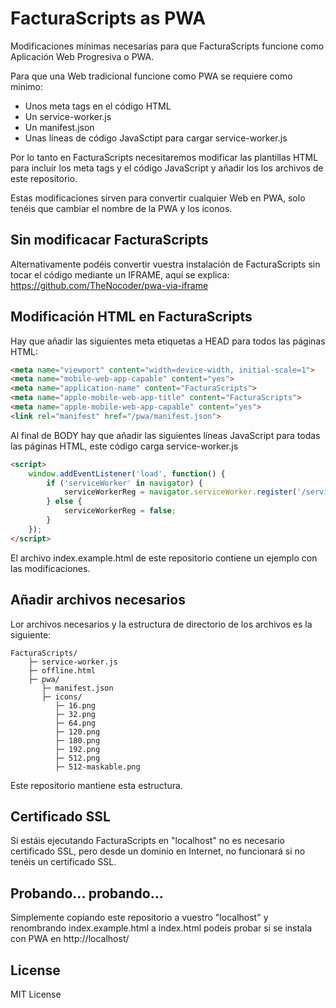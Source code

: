 FacturaScripts as PWA
=====================

Modificaciones mínimas necesarias para que FacturaScripts funcione como Aplicación Web Progresiva o PWA.

Para que una Web tradicional funcione como PWA se requiere como mínimo:

- Unos meta tags en el código HTML
- Un service-worker.js
- Un manifest.json
- Unas líneas de código JavaSctipt para cargar service-worker.js

Por lo tanto en FacturaScripts necesitaremos modificar las plantillas HTML para incluir los meta tags y el código JavaScript y añadir los los archivos de este repositorio.

Estas modificaciones sirven para convertir cualquier Web en PWA, solo tenéis que cambiar el nombre de la PWA y los iconos.

## Sin modificacar FacturaScripts

Alternativamente podéis convertir vuestra instalación de FacturaScripts sin tocar el código mediante un IFRAME, aquí se explica: https://github.com/TheNocoder/pwa-via-iframe

## Modificación HTML en FacturaScripts

Hay que añadir las siguientes meta etiquetas a HEAD para todos las páginas HTML:

```html
<meta name="viewport" content="width=device-width, initial-scale=1">
<meta name="mobile-web-app-capable" content="yes">
<meta name="application-name" content="FacturaScripts">
<meta name="apple-mobile-web-app-title" content="FacturaScripts">
<meta name="apple-mobile-web-app-capable" content="yes">
<link rel="manifest" href="/pwa/manifest.json">
```

Al final de BODY hay que añadir las siguientes líneas JavaScript para todas las páginas HTML, este código carga service-worker.js

```html
<script>
    window.addEventListener('load', function() {
        if ('serviceWorker' in navigator) {
            serviceWorkerReg = navigator.serviceWorker.register('/service-worker.js');
        } else {
            serviceWorkerReg = false;
        }
    });
</script>
```

El archivo index.example.html de este repositorio contiene un ejemplo con las modificaciones.

## Añadir archivos necesarios

Lor archivos necesarios y la estructura de directorio de los archivos es la siguiente:

    FacturaScripts/
        ├─ service-worker.js
        ├─ offline.html
        ├─ pwa/
           ├─ manifest.json
           ├─ icons/
              ├─ 16.png
              ├─ 32.png
              ├─ 64.png
              ├─ 120.png
              ├─ 180.png
              ├─ 192.png
              ├─ 512.png
              ├─ 512-maskable.png

Este repositorio mantiene esta estructura.

## Certificado SSL

Si estáis ejecutando FacturaScripts en "localhost" no es necesario certificado SSL, pero desde un dominio en Internet, no funcionará si no tenéis un certificado SSL.

## Probando... probando...

Simplemente copiando este repositorio a vuestro "localhost" y renombrando index.example.html a index.html podeis probar si se instala con PWA en http://localhost/

## License

MIT License
